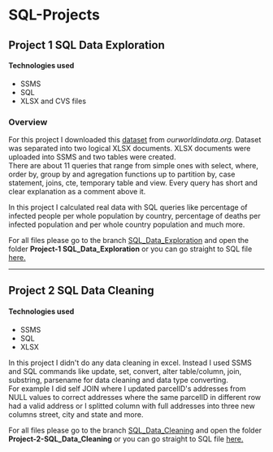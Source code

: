 # SQL-Projects

## Project 1 SQL Data Exploration

#### Technologies used
+ SSMS
+ SQL
+ XLSX and CVS files

### Overview
For this project I downloaded this [dataset](https://ourworldindata.org/covid-deaths) from *ourworldindata.org*. Dataset was separated into two logical XLSX documents. XLSX documents were uploaded into SSMS and two tables were created.  
There are about 11 queries that range from simple ones with select, where, order by, group by and agregation functions up to partition by, case statement, joins, cte, temporary table and view. Every query has short and clear explanation as a comment above it.

In this project I calculated real data with SQL queries like percentage of infected people per whole population by country, percentage of deaths per infected population and per whole country population and much more.

For all files please go to the branch [SQL_Data_Exploration](https://github.com/Bajlando-py/Data-Analysis-SQL-Projects/tree/SQL_Data_Exploration) and open the folder **Project-1 SQL_Data_Exploration** or you can go straight to SQL file [here.](https://github.com/Bajlando-py/Data-Analysis-SQL-Projects/blob/SQL_Data_Exploration/Project-1%20SQL_Data_Exploration/project1SQLDataExploration.sql)

---

## Project 2 SQL Data Cleaning

#### Technologies used
+ SSMS
+ SQL
+ XLSX

In this project I didn't do any data cleaning in excel. Instead I used SSMS and SQL commands like update, set, convert, alter table/column, join, substring, parsename for data cleaning and data type converting.  
For example I did self JOIN where I updated parcelID's addresses from NULL values to correct addresses where the same parcelID in different row had a valid address or I splitted column with full addresses into three new columns street, city and state and more.

For all files please go to the branch [SQL_Data_Cleaning](https://github.com/Bajlando-py/Data-Analysis-SQL-Projects/tree/SQL_Data_Cleaning) and open the folder **Project-2-SQL_Data_Cleaning** or you can go straight to SQL file [here.](https://github.com/Bajlando-py/Data-Analysis-SQL-Projects/blob/SQL_Data_Cleaning/Project-2-SQL_Data_Cleaning/project2SQLDataCleaning.sql)
